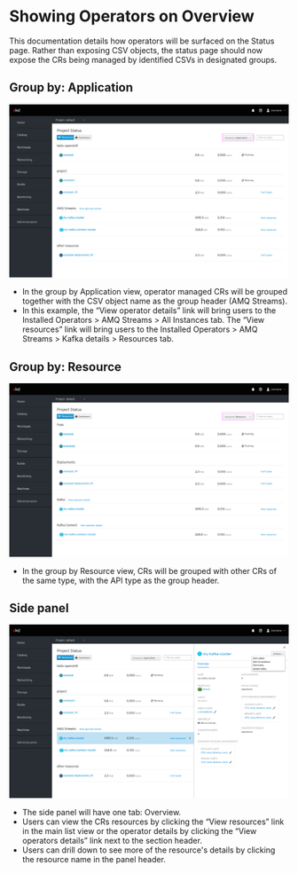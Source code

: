 # Showing Operators on Overview

This documentation details how operators will be surfaced on the Status page. Rather than exposing CSV objects, the status page should now expose the CRs being managed by identified CSVs in designated groups.

## Group by: Application
![image](img/operators8-app.png)
* In the group by Application view, operator managed CRs will be grouped together with the CSV object name as the group header (AMQ Streams).
* In this example, the “View operator details” link will bring users to the Installed Operators > AMQ Streams > All Instances tab. The “View resources” link will bring users to the Installed Operators > AMQ Streams > Kafka details > Resources tab.

## Group by: Resource
![image](img/operators8-resource.png)
* In the group by Resource view, CRs will be grouped with other CRs of the same type, with the API type as the group header.

## Side panel
![image](img/operators8-overview.png)
* The side panel will have one tab: Overview.
* Users can view the CRs resources by clicking the “View resources” link in the main list view or the operator details by clicking the “View operators details” link next to the section header.
* Users can drill down to see more of the resource's details by clicking the resource name in the panel header.
